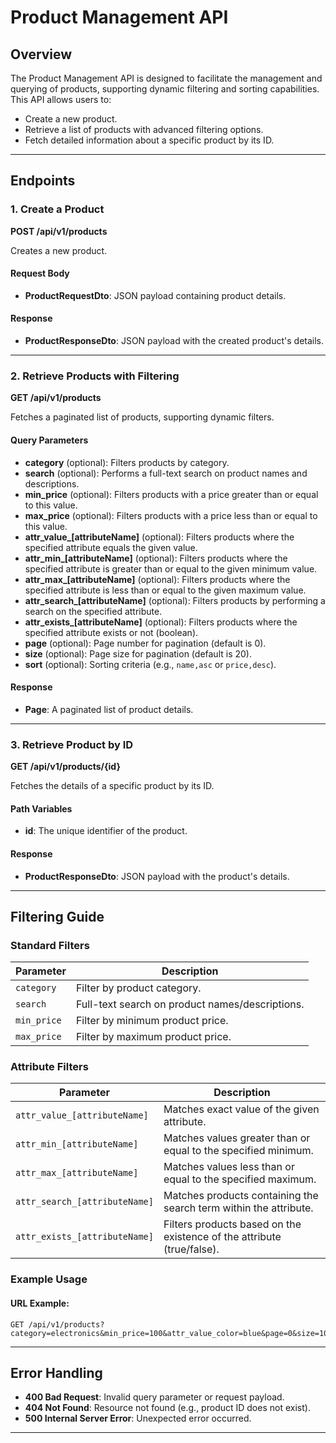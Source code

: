 # Product Management API

## Overview
The Product Management API is designed to facilitate the management and querying of products, supporting dynamic filtering and sorting capabilities. This API allows users to:

- Create a new product.
- Retrieve a list of products with advanced filtering options.
- Fetch detailed information about a specific product by its ID.

---

## Endpoints

### 1. Create a Product
**POST /api/v1/products**

Creates a new product.

#### Request Body
- **ProductRequestDto**: JSON payload containing product details.

#### Response
- **ProductResponseDto**: JSON payload with the created product's details.

---

### 2. Retrieve Products with Filtering
**GET /api/v1/products**

Fetches a paginated list of products, supporting dynamic filters.

#### Query Parameters
- **category** (optional): Filters products by category.
- **search** (optional): Performs a full-text search on product names and descriptions.
- **min_price** (optional): Filters products with a price greater than or equal to this value.
- **max_price** (optional): Filters products with a price less than or equal to this value.
- **attr_value_[attributeName]** (optional): Filters products where the specified attribute equals the given value.
- **attr_min_[attributeName]** (optional): Filters products where the specified attribute is greater than or equal to the given minimum value.
- **attr_max_[attributeName]** (optional): Filters products where the specified attribute is less than or equal to the given maximum value.
- **attr_search_[attributeName]** (optional): Filters products by performing a search on the specified attribute.
- **attr_exists_[attributeName]** (optional): Filters products where the specified attribute exists or not (boolean).
- **page** (optional): Page number for pagination (default is 0).
- **size** (optional): Page size for pagination (default is 20).
- **sort** (optional): Sorting criteria (e.g., `name,asc` or `price,desc`).

#### Response
- **Page<ProductResponseDto>**: A paginated list of product details.

---

### 3. Retrieve Product by ID
**GET /api/v1/products/{id}**

Fetches the details of a specific product by its ID.

#### Path Variables
- **id**: The unique identifier of the product.

#### Response
- **ProductResponseDto**: JSON payload with the product's details.

---

## Filtering Guide

### Standard Filters
| Parameter       | Description                                     |
|-----------------|-------------------------------------------------|
| `category`      | Filter by product category.                     |
| `search`        | Full-text search on product names/descriptions. |
| `min_price`     | Filter by minimum product price.                |
| `max_price`     | Filter by maximum product price.                |

### Attribute Filters
| Parameter                          | Description                                                            |
|------------------------------------|------------------------------------------------------------------------|
| `attr_value_[attributeName]`       | Matches exact value of the given attribute.                            |
| `attr_min_[attributeName]`         | Matches values greater than or equal to the specified minimum.         |
| `attr_max_[attributeName]`         | Matches values less than or equal to the specified maximum.            |
| `attr_search_[attributeName]`      | Matches products containing the search term within the attribute.      |
| `attr_exists_[attributeName]`      | Filters products based on the existence of the attribute (true/false). |

### Example Usage
#### URL Example:
```
GET /api/v1/products?category=electronics&min_price=100&attr_value_color=blue&page=0&size=10&sort=name,asc
```

---

## Error Handling
- **400 Bad Request**: Invalid query parameter or request payload.
- **404 Not Found**: Resource not found (e.g., product ID does not exist).
- **500 Internal Server Error**: Unexpected error occurred.

---

